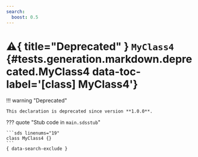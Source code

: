 ```yaml
---
search:
  boost: 0.5
---
```


[//]: # (DO NOT EDIT THIS FILE DIRECTLY. Instead, edit the corresponding stub file and execute `npm run docs:api`.)

# :warning:{ title="Deprecated" } <code class="doc-symbol doc-symbol-class"></code> `MyClass4` {#tests.generation.markdown.deprecated.MyClass4 data-toc-label='[class] MyClass4'}

!!! warning "Deprecated"

    This declaration is deprecated since version **1.0.0**.

??? quote "Stub code in `main.sdsstub`"

    ```sds linenums="19"
    class MyClass4 {}
    ```
    { data-search-exclude }
